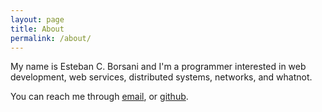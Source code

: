 ```yaml
---
layout: page
title: About
permalink: /about/
---
```


My name is Esteban C. Borsani and I'm a programmer interested
in web development, web services, distributed systems, networks, and whatnot.

You can reach me through
[email](mailto:ecastroborsani@gmail.com), or
[github](https://github.com/nitely).
